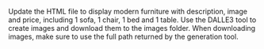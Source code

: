 Update the HTML file to display modern furniture with description, image and price, including 1 sofa, 1 chair, 1 bed and 1 table. 
Use the DALLE3 tool to create images and download them to the images folder.
When downloading images, make sure to use the full path returned by the generation tool.